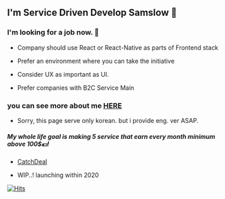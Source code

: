 ## I'm Service Driven Develop Samslow 🚙

### I'm looking for a job now. 👀

* Company should use React or React-Native as parts of Frontend stack

* Prefer an environment where you can take the initiative

* Consider UX as important as UI.

* Prefer companies with B2C Service Main

### you can see more about me [HERE](https://samslow.github.io/about)

* Sorry, this page serve only korean. but i provide eng. ver ASAP.

##### My whole life goal is making 5 service that earn every month minimum above 100$💵!

* [CatchDeal](https://github.com/catchdeal/Intro)

* WIP..! launching within 2020 

[![Hits](https://hits.seeyoufarm.com/api/count/incr/badge.svg?url=https%3A%2F%2Fgithub.com%2Fsamslow%2Fhit-counter)](https://hits.seeyoufarm.com)


<!--
**samslow/samslow** is a ✨ _special_ ✨ repository because its `README.md` (this file) appears on your GitHub profile.

Here are some ideas to get you started:

- 🔭 I’m currently working on ...
- 🌱 I’m currently learning ...
- 👯 I’m looking to collaborate on ...
- 🤔 I’m looking for help with ...
- 💬 Ask me about ...
- 📫 How to reach me: ...
- 😄 Pronouns: ...
- ⚡ Fun fact: ...
-->
